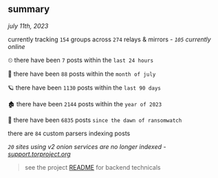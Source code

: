 
## summary
_july 11th, 2023_

currently tracking `154` groups across `274` relays & mirrors - _`105` currently online_

⏲ there have been `7` posts within the `last 24 hours`

🦈 there have been `88` posts within the `month of july`

🪐 there have been `1130` posts within the `last 90 days`

🏚 there have been `2144` posts within the `year of 2023`

🦕 there have been `6835` posts `since the dawn of ransomwatch`

there are `84` custom parsers indexing posts

_`20` sites using v2 onion services are no longer indexed - [support.torproject.org](https://support.torproject.org/onionservices/v2-deprecation/)_

> see the project [README](https://github.com/joshhighet/ransomwatch#ransomwatch--) for backend technicals
